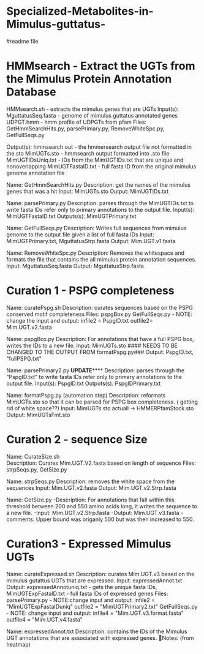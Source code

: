 # Specialized-Metabolites-in-Mimulus-guttatus-
#readme file 


# HMMsearch - Extract the UGTs from the Mimulus Protein Annotation Database 
HMMsearch.sh - extracts the mimulus genes that are UGTs 
Input(s):
MguttatusSeq.fasta - genome of mimulus guttatus annotated genes
UDPGT.hmm - hmm profile of UDPGTs from pfam 
Files: GetHmmSearchHits.py, parsePrimary.py, RemoveWhiteSpc.py, GetFullSeqs.py

Output(s): hmmsearch.out - the hmmersearch output file not formatted in the sto
MimUGTs.sto - hmmsearch output formatted into .sto file
MimUGTIDsUniq.txt - IDs from the MimUGTIDs.txt that are unique and nonoverlapping
MimUGTFastaID.txt -  full fasta ID from the original mimulus genome annotation file

Name: GetHmmSearchHits.py
Description: get the names of the mimulus genes that was a hit 
Input: MimUGTs.sto
Output: MimUGTIDs.txt

Name: parsePrimary.py
Description: parses through the MimUGTIDs.txt to write fasta IDs refer only to primary annotations to the output file. 
Input(s): MimUGTFastaID.txt
Outputs(s): MimUGTPrimary.txt

Name: GetFullSeqs.py
Description: Writes full sequences from mimulus genome to the output file given a list of full fasta IDs 
Input: MimUGTPrimary.txt, MguttatusStrp.fasta
Output: Mim.UGT.v1.fasta 

Name: RemoveWhiteSpc.py
Description: Removes the whitespace and formats the file that contains the all mimulus protein annotation sequences. 
Input: MguttatusSeq.fasta
Output: MguttatusStrp.fasta

# Curation 1 - PSPG completeness                                            
Name: curatePspg.sh
Description: curates sequences based on the PSPG conserved motif completeness
Files: 
pspgBox.py
GetFullSeqs.py - NOTE: change the input and output:
infile2 = PspgID.txt
outfile2= Mim.UGT.v2.fasta

Name: pspgBox.py
Description: For annotations that have a full PSPG box,  writes the IDs to a new file.
Input: MimUGTs.sto #### NEEDS TO BE CHANGED TO THE OUTPUT FROM formatPspg.py###
Output: PspgID.txt, "fullPSPG.txt" 

Name: parsePrimary2.py ****UPDATE********
Description: parses through the "PspgID.txt" to write fasta IDs refer only to primary annotations to the output file. 
Input(s): PspgID.txt
Outputs(s): PspgIDPrimary.txt

Name: formatPspg.py (automation step) 
Description: reformats MimUGTs.sto so that it can be parsed for PSPG box completeness. ( getting rid of white space??) 
Input: MimUGTs.sto  actuall -> HMMERPfamStock.sto
Output: MimUGTsFmt.sto
 
# Curation 2 - sequence Size                   
Name: CurateSize.sh         
Description: Curates Mim.UGT.V2.fasta based on length of sequence 
Files: strpSeqs.py, GetSize.py
 
Name: strpSeqs.py
Description: removes the white space from the sequences 
Input:  Mim.UGT.v2.fasta
Output: Mim.UGT.v2.Strp.fasta

Name: GetSize.py
-Description:  For annotations that fall within this threshold between 200 and 550 amino acids long, it writes the sequence to a new file. 
-Input: Mim.UGT.v2.Strp.fasta
-Output:  Mim.UGT.v3.fasta
-comments: Upper bound was origanly 500 but was then increased to 550.   

# Curation3 -  Expressed Mimulus UGTs               
Name: curateExpressed.sh
Description: curates Mim.UGT.v3 based on the mimulus gutattus UGTs that are expressed. 
Input: expressedAnnot.txt
Output: expressedAnnotuniq.txt - gets the unique fasta IDs, MimUGTExpFastaID.txt - full fasta IDs of expressed genes 
Files: 
parsePrimary.py - NOTE:change input and output: 
infile2 = "MimUGTExpFastaIDuniq"
outfile2 = "MimUGTPrimary2.txt"
GetFullSeqs.py - NOTE: change input and output: 
infile4 = "Mim.UGT.v3.format.fasta"
outfile4 = "Mim.UGT.v4.fasta"

Name: expressedAnnot.txt
Description: contains the IDs of the Mimulus UGT annotations that are associated with expressed genes. Notes: (from heatmap) 


